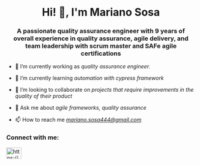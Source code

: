 <h1 align="center">Hi! 👋, I'm Mariano Sosa</h1>
<h3 align="center">A passionate quality assurance engineer with 9 years of overall experience in quality assurance, agile delivery, and team leadership with scrum master and SAFe agile certifications</h3>

- 🔭 I’m currently working as *quality assurance engineer.*

- 🌱 I’m currently learning *automation with cypress framework*

- 🤝 I’m looking to collaborate on *projects that require improvements in the quality of their product*

- 💬 Ask me about *agile frameworks, quality assurance*

- 📫 How to reach me *mariano.sosa444@gmail.com*

<h3 align="left">Connect with me:</h3>
<p align="left">
<a href="https://linkedin.com/in/https://www.linkedin.com/in/mariano-agustin-sosa-7020155b/" target="blank"><img align="center" src="https://cdn.jsdelivr.net/npm/simple-icons@3.0.1/icons/linkedin.svg" alt="https://www.linkedin.com/in/mariano-agustin-sosa-7020155b/" height="30" width="40" /></a>
</p>
